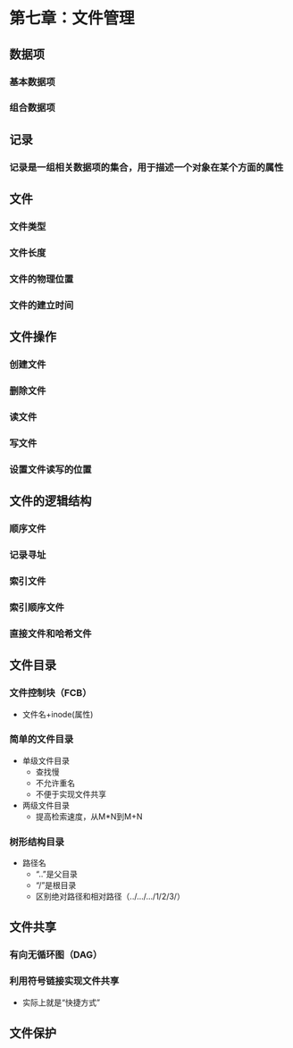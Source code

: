 # 第七章：文件管理
## 数据项
### 基本数据项
### 组合数据项
## 记录
### 记录是一组相关数据项的集合，用于描述一个对象在某个方面的属性
## 文件
### 文件类型
### 文件长度
### 文件的物理位置
### 文件的建立时间
## 文件操作
### 创建文件
### 删除文件
### 读文件
### 写文件
### 设置文件读写的位置
## 文件的逻辑结构
### 顺序文件
### 记录寻址
### 索引文件
### 索引顺序文件
### 直接文件和哈希文件
## 文件目录
### 文件控制块（FCB）
* 文件名+inode(属性)
### 简单的文件目录
* 单级文件目录
    * 查找慢
    * 不允许重名
    * 不便于实现文件共享
* 两级文件目录
    * 提高检索速度，从M*N到M+N
### 树形结构目录
* 路径名
    * “..”是父目录
    * “/”是根目录
    * 区别绝对路径和相对路径（../.../.../1/2/3/）
## 文件共享
### 有向无循环图（DAG）
### 利用符号链接实现文件共享
* 实际上就是“快捷方式”
## 文件保护
